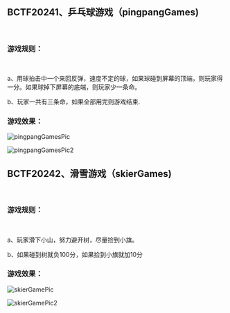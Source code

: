 <h2>BCTF20241、乒乓球游戏（pingpangGames)</h2></br>
<h3>游戏规则：</h3></br>
<p>a、用球拍击中一个来回反弹，速度不定的球，如果球碰到屏幕的顶端，则玩家得一分。如果球掉下屏幕的底端，则玩家少一条命。</p>
<p>b、玩家一共有三条命，如果全部用完则游戏结束.</p>
<h3>游戏效果：</h3>

![pingpangGamesPic](https://github.com/Molly6943/pythonGames/blob/master/bg_img/pingpangGamePic.jpeg)


![pingpangGamesPic2](https://github.com/Molly6943/pythonGames/blob/master/bg_img/pingpangGamePic2.jpeg)


<h2>BCTF20242、滑雪游戏（skierGames)</h2></br>
<h3>游戏规则：</h3></br>
<p>a、玩家滑下小山，努力避开树，尽量捡到小旗。</p>
<p>b、如果碰到树就负100分，如果捡到小旗就加10分</p>
<h3>游戏效果：</h3>


![skierGamePic](https://github.com/Molly6943/pythonGames/blob/master/bg_img/skierGame.jpeg)


![skierGamePic2](https://github.com/Molly6943/pythonGames/blob/master/bg_img/skierGamePic.jpeg)

